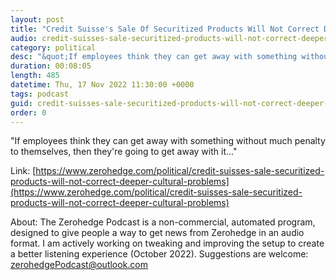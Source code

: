 ```yaml
---
layout: post
title: "Credit Suisse's Sale Of Securitized Products Will Not Correct Deeper, 'Cultural' Problems Reminiscent Of 2008 Meltdown: Experts"
audio: credit-suisses-sale-securitized-products-will-not-correct-deeper-cultural-problems-0
category: political
desc: "&quot;If employees think they can get away with something without much penalty to themselves, then they're going to get away with it...&quot;"
duration: 00:08:05
length: 485
datetime: Thu, 17 Nov 2022 11:30:00 +0000
tags: podcast
guid: credit-suisses-sale-securitized-products-will-not-correct-deeper-cultural-problems-0
order: 0
---
```

&quot;If employees think they can get away with something without much penalty to themselves, then they're going to get away with it...&quot;

Link: [https://www.zerohedge.com/political/credit-suisses-sale-securitized-products-will-not-correct-deeper-cultural-problems](https://www.zerohedge.com/political/credit-suisses-sale-securitized-products-will-not-correct-deeper-cultural-problems)

About: The Zerohedge Podcast is a non-commercial, automated program, designed to give people a way to get news from Zerohedge in an audio format.  I am actively working on tweaking and improving the setup to create a better listening experience (October 2022).  Suggestions are welcome: [zerohedgePodcast@outlook.com](mailto:zerohedgePodcast@outlook.com)